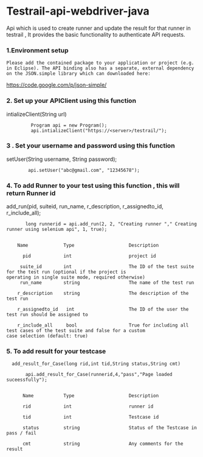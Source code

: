 # Testrail-api-webdriver-java
Api which is used to create runner and update the result for that runner in testrail , It provides the basic functionality to authenticate API requests.

### 1.Environment setup
    
    Please add the contained package to your application or project (e.g. in Eclipse). The API binding also has a separate, external dependency on the JSON.simple library which can downloaded here:

https://code.google.com/p/json-simple/

### 2. Set up your APIClient using this function 

   intializeClient(String url)
   
   
             Program api = new Program();
             api.intializeClient("https://<server>/testrail/");
        
### 3 . Set your username and password using this function

   setUser(String username, String password);
   
  
            api.setUser("abc@gmail.com", "12345678");
       
### 4. To add Runner to your test using this function , this will return Runner id 

   add_run(pid, suiteid, run_name, r_description, r_assignedto_id, r_include_all);
   
           long runnerid = api.add_run(2, 2, "Creating runner "," Creating runner using selenium api", 1, true);
   
   
        Name	         Type	                 Description
   
          pid            int                     project id 
   
         suite_id	     int	                 The ID of the test suite for the test run (optional if the project is                                                          operating in single suite mode, required otherwise)
         run_name	     string	                 The name of the test run
   
        r_description	 string	                 The description of the test run

        r_assignedto_id	  int	                 The ID of the user the test run should be assigned to

        r_include_all     bool	                 True for including all test cases of the test suite and false for a custom                                                    case selection (default: true)

### 5. To add result for your testcase

      add_result_for_Case(long rid,int tid,String status,String cmt)
       
           api.add_result_for_Case(runnerid,4,"pass","Page loaded suceessfully");
           
    
          Name	         Type	                 Description
   
          rid            int                     runner id 
   
          tid	         int	                 Testcase id
          
          status	     string	                 Status of the Testcase in pass / fail
            
          cmt	         string	                 Any comments for the result 
   
   
  
   
